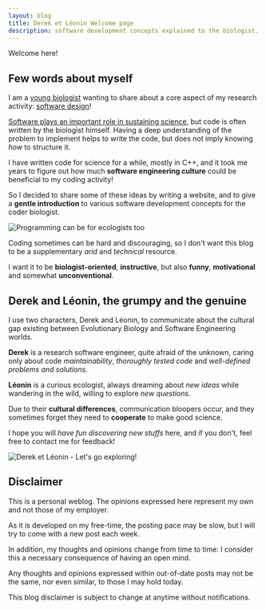 ```yaml
---
layout: blog
title: Derek et Léonin Welcome page
description: software development concepts explained to the biologist.
---
```


Welcome here!

## Few words about myself

I am a [young biologist](../index.md) wanting to share
about a core aspect of my research activity: [software design](https://en.wikipedia.org/wiki/Software_design)!

[Software plays an important role in sustaining science](https://rse.ac.uk/about/why-research-needs-rses/),
but code is often written by the biologist himself. Having a deep understanding of the problem to
implement helps to write the code, but does not imply knowing *how* to structure it.

I have written code for science for a while, mostly in C++, and it took me
years to figure out how much **software engineering culture**
could be beneficial to my coding activity!

So I decided to share some of these ideas by writing a website, and to give a
**gentle introduction** to various software development concepts for the coder biologist.

![Programming can be for ecologists too]({{site.url}}/pictures/coding_nature.jpg)

Coding sometimes can be hard and discouraging, so I don't want this blog to be a
supplementary *arid* and *technical* resource.

I want it to be **biologist-oriented**, **instructive**, but also **funny**, **motivational** and somewhat **unconventional**.

## Derek and Léonin, the grumpy and the genuine

I use two characters, Derek and Léonin, to communicate about the cultural gap
existing between Evolutionary Biology and Software Engineering worlds.

**Derek** is a research software engineer, quite afraid of the unknown,
caring only about code *maintainability*, *thoroughly tested code* and *well-defined problems
and solutions*.

**Léonin** is a curious ecologist, always dreaming about *new ideas* while wandering
in the wild, willing to explore *new questions*.

Due to their **cultural differences**, communication bloopers occur,
and they sometimes forget they need to **cooperate** to make good science.

I hope you will *have fun discovering new stuffs* here, and if you don't,
feel free to contact me for feedback!

![Derek et Léonin - Let's go exploring!]( {{site.url}}/draw/lets_go_exploring.png)

## Disclaimer

This is a personal weblog. The opinions expressed here represent my own and not those of my employer.

As it is developed on my free-time, the posting pace may be slow, but I will try to come
with a new post each week.

In addition, my thoughts and opinions change from time to time: I consider this
a necessary consequence of having an open mind.

Any thoughts and opinions expressed within out-of-date posts may not be the same,
nor even similar, to those I may hold today.

This blog disclaimer is subject to change at anytime without notifications.

